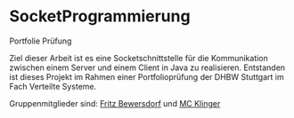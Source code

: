 # SocketProgrammierung

Portfolie Prüfung

Ziel dieser Arbeit ist es eine Socketschnittstelle für die Kommunikation zwischen einem Server
und einem Client in Java zu realisieren. Entstanden ist dieses Projekt im Rahmen einer Portfolioprüfung
der DHBW Stuttgart im Fach Verteilte Systeme.

Gruppenmitglieder sind: [Fritz Bewersdorf](https://fritz-bewersdorf.de) und [MC Klinger](https://mc-klinger.de)
